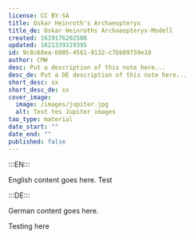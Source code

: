 ```yaml
---
license: CC BY-SA
title: Oskar Heinroth's Archaeopteryx
title_de: Oskar Heinroths Archaeopteryx-Modell
created: 1619176202508
updated: 1621339319395
id: 9c8c68ea-6005-4561-9132-c7bb09759e10
author: CMW
desc: Put a description of this note here...
desc_de: Put a DE description of this note here...
short_desc: xx
short_desc_de: xx
cover_image:
  image: /images/jupiter.jpg
  alt: Test tes Jupiter images
tao_type: material
date_start: ""
date_end: ""
published: false
---
```


:::EN:::

English content goes here. Test

:::DE:::

German content goes here.

Testing here
